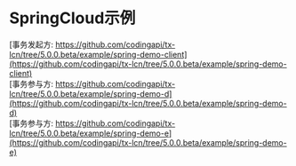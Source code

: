 # SpringCloud示例

[事务发起方: https://github.com/codingapi/tx-lcn/tree/5.0.0.beta/example/spring-demo-client](https://github.com/codingapi/tx-lcn/tree/5.0.0.beta/example/spring-demo-client)  
[事务参与方: https://github.com/codingapi/tx-lcn/tree/5.0.0.beta/example/spring-demo-d](https://github.com/codingapi/tx-lcn/tree/5.0.0.beta/example/spring-demo-d)  
[事务参与方: https://github.com/codingapi/tx-lcn/tree/5.0.0.beta/example/spring-demo-e](https://github.com/codingapi/tx-lcn/tree/5.0.0.beta/example/spring-demo-e)  
